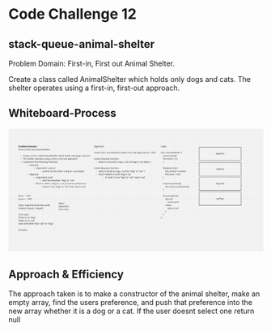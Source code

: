 # Code Challenge 12

## stack-queue-animal-shelter

Problem Domain:
First-in, First out Animal Shelter.

Create a class called AnimalShelter which holds only dogs and cats.
The shelter operates using a first-in, first-out approach.

## Whiteboard-Process

![Code Challenge 12](../code%20challenges/assets/CodeChallenge12.png)

## Approach & Efficiency

The approach taken is to make a constructor of the animal shelter, make an empty array, find the users preference, and push that preference into the new array whether it is a dog or a cat.  If the user doesnt select one return null

